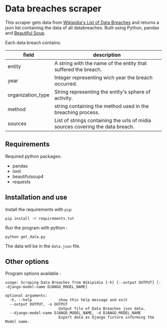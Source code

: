 # Data breaches scraper
This scraper gets data from [Wikipidia's List of Data Breaches](https://en.wikipedia.org/wiki/List_of_data_breaches) and returns a json list containing the data of all databreaches. Built using Python, pandas and [Beautiful Soup](https://www.crummy.com/software/BeautifulSoup/bs4/doc/#).

Each data breach contains:

| field | description |
| ----- | ----------- |
| entity | A string with the name of the entity that suffered the breach. |
| year | Integer representing wich year the breach occurred. |
| organization_type | String representing the entity's sphere of activity. |
| method | string containing the method used in the breaching process. |
| sources | List of strings containing the urls of midia sources covering the data breach. |

## Requirements 
Required python packages:
* pandas
* lxml 
* beautifulsoup4
* requests

## Installation and use
Install the requirements with `pip`:

`pip install -r requirements.txt`

Run the program with python :

`python get_data.py`

The data will be in the `data.json` file.

## Other options
Program options available : 

```
usage: Scraping Data Breaches from Wikipidia [-h] [--output OUTPUT] [--django-model-name DJANGO_MODEL_NAME]

optional arguments:
  -h, --help            show this help message and exit
  --output OUTPUT, -o OUTPUT
                        Output file of Data Breaches json data.
  --django-model-name DJANGO_MODEL_NAME, -d DJANGO_MODEL_NAME
                        Export data as Django fixture informing the Model name.
```
